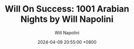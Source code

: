 ---
title: "Will On Success: 1001 Arabian Nights by Will Napolini"
author: Will Napolini
date: 2024-04-09 20:55:00 +0800
categories: [Mindset, Book-summaries]
tags:
  [
    one-thousand-one-nights,
    1001-arabian-nights,
    arabian-tales,
    oriental-literature,
    scheherazade,
    aladdin,
    sinbad,
    1001-nights,
    folktales,
    middle-eastern-mythology,
    classic-literature,
    ancient-east,
    oriental-fables,
    framing-story,
    ancient-folklore,
    scheherazade-and-the-thousand-nights,
    oriental-fairy-tales,
    classic-storytelling,
    arabian-myths,
    ancient-stories,
    timeless-tales
  ]
image: https://pbs.twimg.com/media/GO1SNxiXgAArWrg?format=jpg&name=large
alt: "Will On Success: 1001 Arabian Nights by Will Napolini"
fallback:
  - 
  # Replace with the URL of your backup image
  -
  # Replace with the URL of your backup image
---